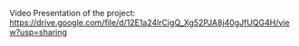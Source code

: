 Video Presentation of the project: https://drive.google.com/file/d/12E1a24lrCigQ_Xg52PJA8j40gJfUQG4H/view?usp=sharing
